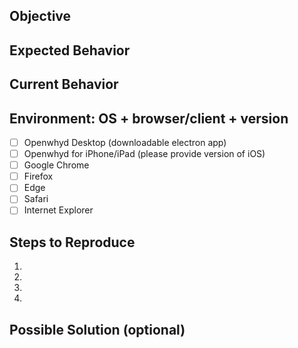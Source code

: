 <!--
| 👋 Hi! Thanks for taking the time to report an issue! :-)
| 
| Just as a reminder: Openwhyd is maintained by volunteers on their free time. So please be nice, and provide as many details as you can in order to save them some precious time. 🙌
| 
| Pro tip: In order to prevent duplicates, please search [existing issues](https://github.com/openwhyd/openwhyd/issues?q=) before creating a new one.
| 
| Otherwise, please provide a concise summary of the issue in the Title above (e.g. "Cannot login using Facebook Connect"), and feel free to delete this text block.
-->

## Objective
<!-- Tell us what you were trying to achieve -->

## Expected Behavior
<!-- Tell us what should have happened -->

## Current Behavior
<!-- Tell us what actually happened, instead of the expected behavior -->
<!-- Screenshots, copy-pasted console logs and other details are appreciated -->

## Environment: OS + browser/client + version
<!-- In order to solve an issue, we first need to be able to reproduce it. -->
<!-- For that, we need to know which environment should be tested. -->

<!-- Check all that apply -->
- [ ] Openwhyd Desktop (downloadable electron app)
- [ ] Openwhyd for iPhone/iPad (please provide version of iOS)
- [ ] Google Chrome
- [ ] Firefox
- [ ] Edge
- [ ] Safari
- [ ] Internet Explorer

<!--
| Please don't forget to include:
| - the name and version of your Operating System (e.g. Windows 10, macOS High Sierra, iOS 9.1, ...)
| - the name and version of the web browser, client or app that you use to access Openwhyd (e.g. Chrome 64.0.3282.140, 64-bit)
| - if using a web browser, please also provide the list of extensions / add-ons that you have installed (e.g. Adblock)
-->

## Steps to Reproduce
<!-- Please list the exact steps we should follow to reproduce the issue you've described. -->
<!-- In order to save us some time and trouble, please be as precise and specific as possible. -->

1. <!-- e.g. go to https://openwhyd.org, click on the "login" button ... -->
2.
3.
4.

## Possible Solution (optional)
<!-- Feel free to suggest a fix/reason for the bug, if any. -->

